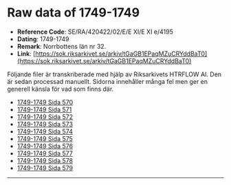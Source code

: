 
# Raw data of 1749-1749

- **Reference Code**: SE/RA/420422/02/E/E XI/E XI e/4195
- **Dating**: 1749-1749
- **Remark**: Norrbottens län nr 32.
- **Link**: [https://sok.riksarkivet.se/arkiv/tGaGB1EPaqMZuCRYddBaT0](https://sok.riksarkivet.se/arkiv/tGaGB1EPaqMZuCRYddBaT0)

Följande filer är transkriberade med hjälp av Riksarkivets HTRFLOW AI. Den är sedan processad manuellt. Sidorna innehåller många fel men ger en generell känsla för vad som finns där.

- [1749-1749 Sida 570](1749-Sida-570.md)
- [1749-1749 Sida 571](1749-Sida-571.md)
- [1749-1749 Sida 572](1749-Sida-572.md)
- [1749-1749 Sida 573](1749-Sida-573.md)
- [1749-1749 Sida 574](1749-Sida-574.md)
- [1749-1749 Sida 575](1749-Sida-575.md)
- [1749-1749 Sida 576](1749-Sida-576.md)
- [1749-1749 Sida 577](1749-Sida-577.md)
- [1749-1749 Sida 578](1749-Sida-578.md)
- [1749-1749 Sida 579](1749-Sida-579.md)
---
